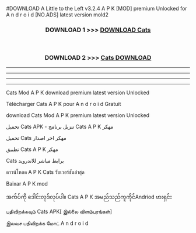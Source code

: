 #DOWNLOAD A Little to the Left v3.2.4 A P K [MOD] premium Unlocked for A n d r o i d [NO.ADS] latest version mold2 



<div align="center">

<h3>DOWNLOAD 1 >>> <a href="https://downloadmod1.web.app/?judul=Cats ">DOWNLOAD Cats </a></h3><br>

<h3>DOWNLOAD 2 >>> <a href="https://downloadmod1.web.app/?judul=Cats ">Cats  DOWNLOAD </a></h3>

</div>


----------------------------------------------------------

----------------------------------------------------------

----------------------------------------------------------

----------------------------------------------------------


Cats  Mod A P K download premium latest version Unlocked

Télécharger Cats  A P K pour A n d r o i d Gratuit

download Cats  Mod A P K premium latest version Unlocked

تحميل Cats  APK - تنزيل برنامج Cats  A P K مهكر

تحميل Cats  مهكر اخر اصدار

تطبيق Cats  A P K مهكر

Cats  برابط مباشر للاندرويد

ดาวน์โหลด A P K Cats  รับเวอร์ชันล่าสุด

Baixar A P K mod

အက်ပ်ကို ဒေါင်းလုဒ်လုပ်ပါ။ Cats  A P K အမည်သည်ကူကိုင်Andriod ဗားရှင်း

பதிவிறக்கவும் Cats  APK[ இல்லை விளம்பரங்கள்] 
 
இலவச பதிவிறக்க மோட் A n d r o i d



